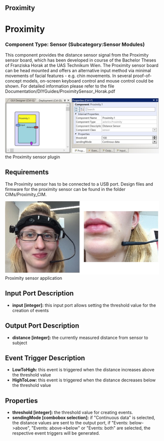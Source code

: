 ##

## Proximity

# Proximity

### Component Type: Sensor (Subcategory:Sensor Modules)

This component provides the distance sensor signal from the Proximity sensor board, which has been developed in course of the Bachelor Theses of Franziska Horak at the UAS Technikum Wien. The Proximity sensor board can be head mounted and offers an alternative input method via minimal movements of facial features - e.g. chin movements. In several proof-of-concept models, on-screen keyboard control and mouse control could be shown. For detailed information please refer to the file Documentation/DIYGuides/ProximitySensor_Horak.pdf

![Screenshot: Proximity plugin](./img/Proximity.jpg "Screenshot: Proximity plugin")  
the Proximity sensor plugin

## Requirements

The Proximity sensor has to be connected to a USB port. Design files and firmware for the proximity sensor can be found in the folder CIMs/Proximity_CIM.

![Proximity sensor application](./img/ProximityApplication.jpg "Proximity sensor application")  
Proximity sensor application

## Input Port Description

- **input \[integer\]:** this input port allows setting the threshold value for the creation of events

## Output Port Description

- **distance \[integer\]:** the currently measured distance from sensor to subject

## Event Trigger Description

- **LowToHigh:** this event is triggered when the distance increases above the threshold value
- **HighToLow:** this event is triggered when the distance decreases below the threshold value

## Properties

- **threshold \[integer\]:** the threshold value for creating events.
- **sendingMode \[combobox selection\]:** if "Continuous data" is selected, the distance values are sent to the output port, if "Events: below->above", "Events: above->below" or "Events: both" are selected, the respective event triggers will be generated.
